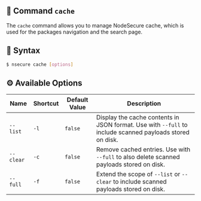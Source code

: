 ## 📝 Command `cache`

The `cache` command allows you to manage NodeSecure cache, which is used for the packages navigation and the search page.

## 📜 Syntax

```bash
$ nsecure cache [options]
```

## ⚙️ Available Options

| Name | Shortcut | Default Value | Description |
|---|---|---|---|
| `--list` | `-l` | `false` | Display the cache contents in JSON format. Use with `--full` to include scanned payloads stored on disk. |
| `--clear` | `-c` | `false` | Remove cached entries. Use with `--full` to also delete scanned payloads stored on disk. |
| `--full` | `-f` | `false` | Extend the scope of `--list` or `--clear` to include scanned payloads stored on disk.|
